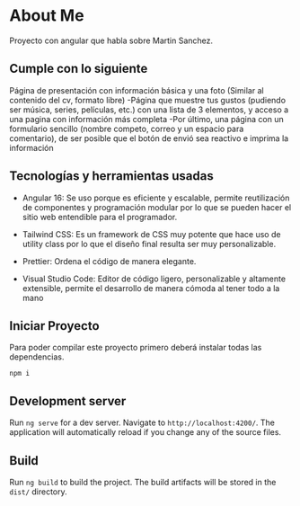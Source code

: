 # About Me

Proyecto con angular que habla sobre Martin Sanchez. 


## Cumple con lo siguiente

Página de presentación con información básica y una foto (Similar al contenido del cv, formato libre)
-Página que muestre tus gustos (pudiendo ser música, series, películas, etc.) con una lista de 3 elementos, y acceso a una pagina con información más completa
-Por último, una página con un formulario sencillo (nombre competo, correo y un espacio para comentario), de ser posible que el botón de envió sea reactivo e imprima la información

## Tecnologías y herramientas usadas

* Angular 16: Se uso porque es eficiente y escalable, permite reutilización  de componentes y programación modular por lo que se pueden hacer el sitio web entendible para el programador.

* Tailwind CSS: Es un framework de CSS muy potente que hace uso de utility class por lo que el diseño final resulta ser muy personalizable.

* Prettier: Ordena el código de manera elegante.

* Visual Studio Code: Editor de código ligero, personalizable y altamente extensible, permite el desarrollo de manera cómoda al tener todo a la mano

## Iniciar Proyecto

Para poder compilar este proyecto primero deberá instalar todas las dependencias.

```
npm i

```

## Development server

Run `ng serve` for a dev server. Navigate to `http://localhost:4200/`. The application will automatically reload if you change any of the source files.


## Build

Run `ng build` to build the project. The build artifacts will be stored in the `dist/` directory.

